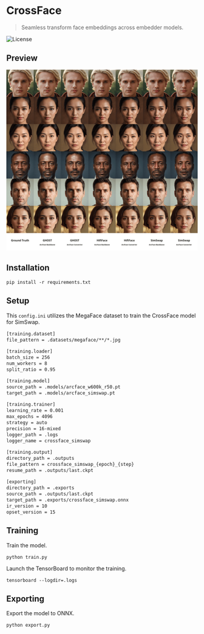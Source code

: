 CrossFace
=========

> Seamless transform face embeddings across embedder models.

![License](https://img.shields.io/badge/license-OpenRAIL--MS-green)


Preview
-------

![Preview](https://raw.githubusercontent.com/facefusion/facefusion-labs/master/.github/previews/crossface.png?sanitize=true)


Installation
------------

```
pip install -r requirements.txt
```


Setup
-----

This `config.ini` utilizes the MegaFace dataset to train the CrossFace model for SimSwap.

```
[training.dataset]
file_pattern = .datasets/megaface/**/*.jpg
```

```
[training.loader]
batch_size = 256
num_workers = 8
split_ratio = 0.95
```

```
[training.model]
source_path = .models/arcface_w600k_r50.pt
target_path = .models/arcface_simswap.pt
```

```
[training.trainer]
learning_rate = 0.001
max_epochs = 4096
strategy = auto
precision = 16-mixed
logger_path = .logs
logger_name = crossface_simswap
```

```
[training.output]
directory_path = .outputs
file_pattern = crossface_simswap_{epoch}_{step}
resume_path = .outputs/last.ckpt
```

```
[exporting]
directory_path = .exports
source_path = .outputs/last.ckpt
target_path = .exports/crossface_simswap.onnx
ir_version = 10
opset_version = 15
```


Training
--------

Train the model.

```
python train.py
```

Launch the TensorBoard to monitor the training.

```
tensorboard --logdir=.logs
```


Exporting
---------

Export the model to ONNX.

```
python export.py
```
